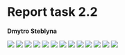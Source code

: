# Report task 2.2

**Dmytro Steblyna**

![](https://github.com/Dimast0/DevOps_online_Kyiv_2021Q2/tree/master/m2/task2.2/screenshots/1.png)
![](https://github.com/Dimast0/DevOps_online_Kyiv_2021Q2/tree/master/m2/task2.2/screenshots/2.png)
![](https://github.com/Dimast0/DevOps_online_Kyiv_2021Q2/tree/master/m2/task2.2/screenshots/3.png)
![](https://github.com/Dimast0/DevOps_online_Kyiv_2021Q2/tree/master/m2/task2.2/screenshots/4.png)
![](https://github.com/Dimast0/DevOps_online_Kyiv_2021Q2/tree/master/m2/task2.2/screenshots/5.png)
![](https://github.com/Dimast0/DevOps_online_Kyiv_2021Q2/tree/master/m2/task2.2/screenshots/6.png)
![](https://github.com/Dimast0/DevOps_online_Kyiv_2021Q2/tree/master/m2/task2.2/screenshots/7.png)
![](https://github.com/Dimast0/DevOps_online_Kyiv_2021Q2/tree/master/m2/task2.2/screenshots/8.png)
![](https://github.com/Dimast0/DevOps_online_Kyiv_2021Q2/tree/master/m2/task2.2/screenshots/9.png)
![](https://github.com/Dimast0/DevOps_online_Kyiv_2021Q2/tree/master/m2/task2.2/screenshots/10.png)
![](https://github.com/Dimast0/DevOps_online_Kyiv_2021Q2/tree/master/m2/task2.2/screenshots/11.png)
![](https://github.com/Dimast0/DevOps_online_Kyiv_2021Q2/tree/master/m2/task2.2/screenshots/12.png)
![](https://github.com/Dimast0/DevOps_online_Kyiv_2021Q2/tree/master/m2/task2.2/screenshots/13.png)

